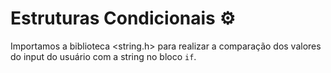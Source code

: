 # Estruturas Condicionais ⚙️

Importamos a biblioteca <string.h> para realizar a comparação dos valores do input do usuário com a string no bloco `if`.